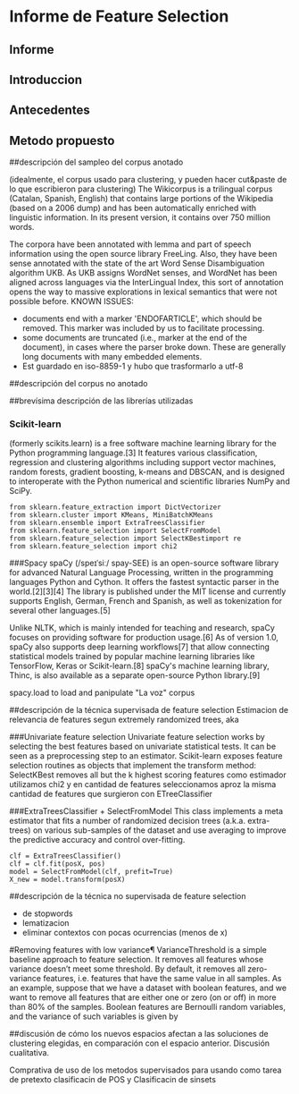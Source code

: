 # Informe de Feature Selection
## Informe

## Introduccion
## Antecedentes
## Metodo propuesto
##descripción del sampleo del corpus anotado

(idealmente, el corpus usado para clustering, y pueden hacer cut&paste de lo que escribieron para clustering)
The Wikicorpus is a trilingual corpus (Catalan, Spanish, English) that contains large portions of the Wikipedia (based on a 2006 dump) and has been automatically enriched with linguistic information. In its present version, it contains over 750 million words.

The corpora have been annotated with lemma and part of speech information using the open source library FreeLing. Also, they have been sense annotated with the state of the art Word Sense Disambiguation algorithm UKB. As UKB assigns WordNet senses, and WordNet has been aligned across languages via the InterLingual Index, this sort of annotation opens the way to massive explorations in lexical semantics that were not possible before.
KNOWN ISSUES:
- documents end with a marker 'ENDOFARTICLE', which should be removed. This marker was included by us to facilitate processing.
- some documents are truncated (i.e., </doc> marker at the end of the document), in cases where the parser broke down. These are generally long documents with many embedded elements.
- Est guardado en iso-8859-1 y hubo que trasformarlo a utf-8

##descripción del corpus no anotado


##brevísima descripción de las librerías utilizadas 

### Scikit-learn 
(formerly scikits.learn) is a free software machine learning library for the Python programming language.[3] It features various classification, regression and clustering algorithms including support vector machines, random forests, gradient boosting, k-means and DBSCAN, and is designed to interoperate with the Python numerical and scientific libraries NumPy and SciPy.

```
from sklearn.feature_extraction import DictVectorizer
from sklearn.cluster import KMeans, MiniBatchKMeans
from sklearn.ensemble import ExtraTreesClassifier
from sklearn.feature_selection import SelectFromModel
from sklearn.feature_selection import SelectKBestimport re
from sklearn.feature_selection import chi2
```

###Spacy
spaCy (/speɪˈsiː/ spay-SEE) is an open-source software library for advanced Natural Language Processing, written in the programming languages Python and Cython. It offers the fastest syntactic parser in the world.[2][3][4] The library is published under the MIT license and currently supports English, German, French and Spanish, as well as tokenization for several other languages.[5]

Unlike NLTK, which is mainly intended for teaching and research, spaCy focuses on providing software for production usage.[6] As of version 1.0, spaCy also supports deep learning workflows[7] that allow connecting statistical models trained by popular machine learning libraries like TensorFlow, Keras or Scikit-learn.[8] spaCy's machine learning library, Thinc, is also available as a separate open-source Python library.[9]

spacy.load to load and panipulate "La voz" corpus

##descripción de la técnica supervisada de feature selection
Estimacion de relevancia de features segun extremely randomized trees, aka 

###Univariate feature selection
Univariate feature selection works by selecting the best features based on univariate statistical tests. It can be seen as a preprocessing step to an estimator. Scikit-learn exposes feature selection routines as objects that implement the transform method:
SelectKBest removes all but the k highest scoring features
como estimador utilizamos chi2 y en cantidad de features seleccionamos aproz la misma cantidad de features que surgieron con ETreeClassifier

###ExtraTreesClassifier + SelectFromModel
This class implements a meta estimator that fits a number of randomized decision trees (a.k.a. extra-trees) on various sub-samples of the dataset and use averaging to improve the predictive accuracy and control over-fitting.

```
clf = ExtraTreesClassifier()
clf = clf.fit(posX, pos)
model = SelectFromModel(clf, prefit=True)
X_new = model.transform(posX)
```
##descripción de la técnica no supervisada de feature selection
- de stopwords
- lematizacion
- eliminar contextos con pocas ocurrencias (menos de x)

#Removing features with low variance¶
VarianceThreshold is a simple baseline approach to feature selection. It removes all features whose variance doesn’t meet some threshold. By default, it removes all zero-variance features, i.e. features that have the same value in all samples.
As an example, suppose that we have a dataset with boolean features, and we want to remove all features that are either one or zero (on or off) in more than 80% of the samples. Boolean features are Bernoulli random variables, and the variance of such variables is given by

##discusión de cómo los nuevos espacios afectan a las soluciones de clustering elegidas, en comparación con el espacio anterior. Discusión cualitativa.

Comprativa de uso de los metodos supervisados para usando como tarea de pretexto clasificacin de POS y Clasificacin de sinsets